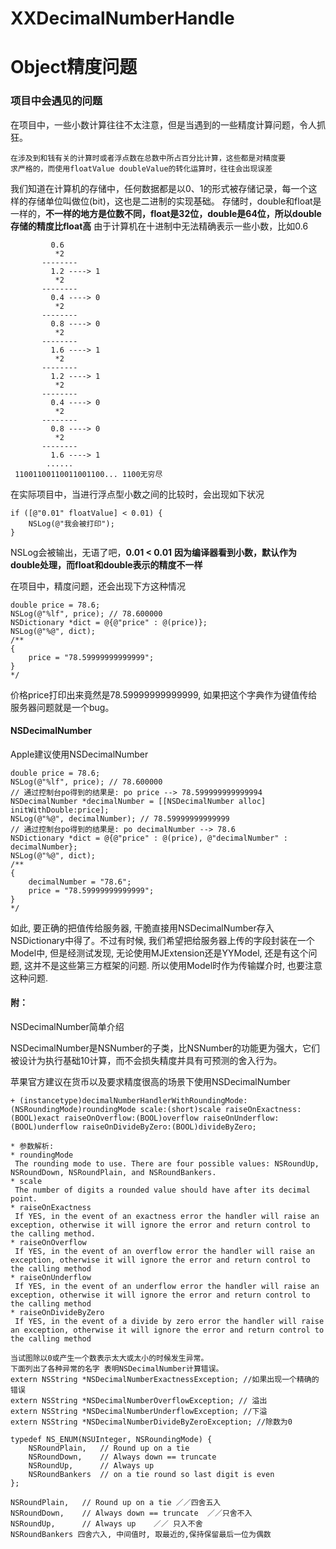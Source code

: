 # XXDecimalNumberHandle
# Object精度问题
### 项目中会遇见的问题
在项目中，一些小数计算往往不太注意，但是当遇到的一些精度计算问题，令人抓狂。

```
在涉及到和钱有关的计算时或者浮点数在总数中所占百分比计算，这些都是对精度要
求严格的，而使用floatValue doubleValue的转化运算时，往往会出现误差
```
我们知道在计算机的存储中，任何数据都是以0、1的形式被存储记录，每一个这样的存储单位叫做位(bit)，这也是二进制的实现基础。
存储时，double和float是一样的，**不一样的地方是位数不同，float是32位，double是64位，所以double存储的精度比float高**
由于计算机在十进制中无法精确表示一些小数，比如0.6

```
         0.6
          *2
       --------
         1.2 ----> 1
          *2
       --------
         0.4 ----> 0
          *2
       --------
         0.8 ----> 0
          *2
       --------
         1.6 ----> 1
          *2
       --------
         1.2 ----> 1
          *2
       --------
         0.4 ----> 0
          *2
       --------
         0.8 ----> 0
          *2
       --------
         1.6 ----> 1
        ......
 11001100110011001100... 1100无穷尽
```
在实际项目中，当进行浮点型小数之间的比较时，会出现如下状况

```
if ([@"0.01" floatValue] < 0.01) {
    NSLog(@"我会被打印");
}
```
NSLog会被输出，无语了吧，**0.01 < 0.01**
**因为编译器看到小数，默认作为double处理，而float和double表示的精度不一样**

在项目中，精度问题，还会出现下方这种情况

```
double price = 78.6;
NSLog(@"%lf", price); // 78.600000
NSDictionary *dict = @{@"price" : @(price)};
NSLog(@"%@", dict);
/**
{
    price = "78.59999999999999";
}
*/
```
价格price打印出来竟然是78.59999999999999, 如果把这个字典作为键值传给服务器问题就是一个bug。
#### NSDecimalNumber
Apple建议使用NSDecimalNumber

```
double price = 78.6;
NSLog(@"%lf", price); // 78.600000
// 通过控制台po得到的结果是: po price --> 78.599999999999994
NSDecimalNumber *decimalNumber = [[NSDecimalNumber alloc] initWithDouble:price];
NSLog(@"%@", decimalNumber); // 78.59999999999999
// 通过控制台po得到的结果是: po decimalNumber --> 78.6
NSDictionary *dict = @{@"price" : @(price), @"decimalNumber" : decimalNumber};
NSLog(@"%@", dict);
/**
{
    decimalNumber = "78.6";
    price = "78.59999999999999";
}
*/
```
如此, 要正确的把值传给服务器, 干脆直接用NSDecimalNumber存入NSDictionary中得了。不过有时候, 我们希望把给服务器上传的字段封装在一个Model中, 但是经测试发现, 无论使用MJExtension还是YYModel, 还是有这个问题, 这并不是这些第三方框架的问题. 所以使用Model时作为传输媒介时, 也要注意这种问题.
#### 附：
NSDecimalNumber简单介绍

NSDecimalNumber是NSNumber的子类，比NSNumber的功能更为强大，它们被设计为执行基础10计算，而不会损失精度并具有可预测的舍入行为。

苹果官方建议在货币以及要求精度很高的场景下使用NSDecimalNumber

```
+ (instancetype)decimalNumberHandlerWithRoundingMode:(NSRoundingMode)roundingMode scale:(short)scale raiseOnExactness:(BOOL)exact raiseOnOverflow:(BOOL)overflow raiseOnUnderflow:(BOOL)underflow raiseOnDivideByZero:(BOOL)divideByZero;

* 参数解析:
* roundingMode
 The rounding mode to use. There are four possible values: NSRoundUp, NSRoundDown, NSRoundPlain, and NSRoundBankers.
* scale
 The number of digits a rounded value should have after its decimal point.
* raiseOnExactness
 If YES, in the event of an exactness error the handler will raise an exception, otherwise it will ignore the error and return control to the calling method.
* raiseOnOverflow
 If YES, in the event of an overflow error the handler will raise an exception, otherwise it will ignore the error and return control to the calling method
* raiseOnUnderflow
 If YES, in the event of an underflow error the handler will raise an exception, otherwise it will ignore the error and return control to the calling method
* raiseOnDivideByZero
 If YES, in the event of a divide by zero error the handler will raise an exception, otherwise it will ignore the error and return control to the calling method

当试图除以0或产生一个数表示太大或太小的时候发生异常。
下面列出了各种异常的名字 表明NSDecimalNumber计算错误。
extern NSString *NSDecimalNumberExactnessException; //如果出现一个精确的错误
extern NSString *NSDecimalNumberOverflowException; // 溢出
extern NSString *NSDecimalNumberUnderflowException; //下溢
extern NSString *NSDecimalNumberDivideByZeroException; //除数为0

typedef NS_ENUM(NSUInteger, NSRoundingMode) {
    NSRoundPlain,   // Round up on a tie
    NSRoundDown,    // Always down == truncate
    NSRoundUp,      // Always up
    NSRoundBankers  // on a tie round so last digit is even
};

NSRoundPlain,   // Round up on a tie ／／四舍五入
NSRoundDown,    // Always down == truncate  ／／只舍不入
NSRoundUp,      // Always up    ／／ 只入不舍
NSRoundBankers 四舍六入, 中间值时, 取最近的,保持保留最后一位为偶数
```



